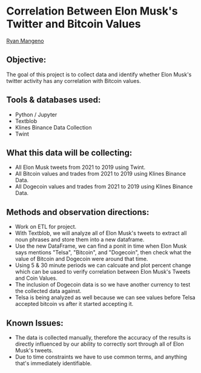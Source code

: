 # Correlation Between Elon Musk's Twitter and Bitcoin Values
[Ryan Mangeno](https://github.com/Ryndine)

## Objective: 
The goal of this project is to collect data and identify whether Elon Musk's twitter activity has any correlation with Bitcoin values.

## Tools & databases used:
- Python / Jupyter
- Textblob
- Klines Binance Data Collection
- Twint

## What this data will be collecting:
- All Elon Musk tweets from 2021 to 2019 using Twint.
- All Bitcoin values and trades from 2021 to 2019 using Klines Binance Data.
- All Dogecoin values and trades from 2021 to 2019 using Klines Binance Data.

## Methods and observation directions:
- Work on ETL for project.
- With Textblob, we will analyze all of Elon Musk's tweets to extract all noun phrases and store them into a new dataframe.
- Use the new DataFrame, we can find a ponit in time when Elon Musk says mentions "Telsa", "Bitcoin", and "Dogecoin", then check what the value of Bitcoin and Dogecoin were around that time.
- Using 5 & 30 minute periods we can calcuate and plot percent change which can be uased to verify correlation between Elon Musk's Tweets and Coin Values.
- The inclusion of Dogecoin data is so we have another currency to test the collected data against.
- Telsa is being analyzed as well because we can see values before Telsa accepted bitcoin vs after it started accepting it.

## Known Issues:
- The data is collected manually, therefore the accuracy of the results is directly influenced by our ability to correctly sort through all of Elon Musk's tweets.
- Due to time constraints we have to use common terms, and anything that's immediately identifiable.
